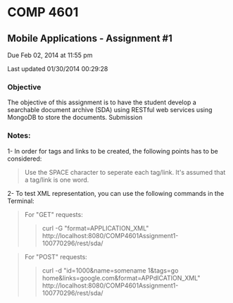 # COMP 4601

## Mobile Applications - Assignment #1

Due Feb 02, 2014 at 11:55 pm

Last updated 01/30/2014 00:29:28


### Objective
The objective of this assignment is to have the student develop a searchable document archive (SDA) using RESTful web services using MongoDB to store the documents.
Submission



### Notes:
1- In order for tags and links to be created, the following points has to be considered:
> Use the SPACE character to seperate each tag/link.
> It's assumed that a tag/link is one word.

2- To test XML representation, you can use the following commands in the Terminal:
> For "GET" requests:
>> curl -G "format=APPLICATION_XML" http://localhost:8080/COMP4601Assignment1-100770296/rest/sda/

> For "POST" requests:
>> curl -d "id=1000&name=somename 1&tags=go home&links=google.com&format=APPdICATION_XML" http://localhost:8080/COMP4601Assignment1-100770296/rest/sda/
